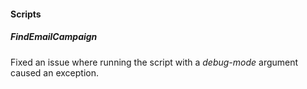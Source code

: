 
#### Scripts

##### FindEmailCampaign

Fixed an issue where running the script with a *debug-mode* argument caused an exception.
